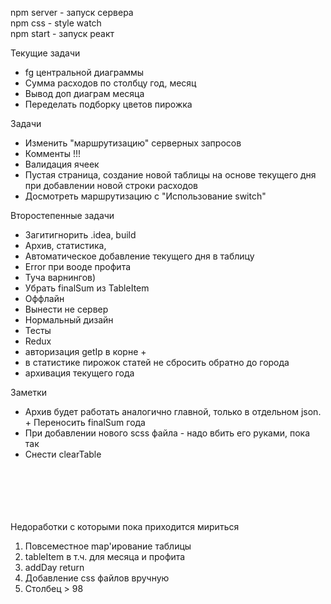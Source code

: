 npm server - запуск сервера \
npm css - style watch \
npm start - запуск реакт

Текущие задачи
* fg центральной диаграммы
* Сумма расходов по столбцу год, месяц
* Вывод доп диаграм месяца
* Переделать подборку цветов пирожка

Задачи
* Изменить "маршрутизацию" серверных запросов
* Комменты !!!
* Валидация ячеек
* Пустая страница, создание новой таблицы на основе текущего дня при добавлении новой строки расходов
* Досмотреть маршрутизацию с "Использование switch"

Второстепенные задачи
* Загитигнорить .idea, build
* Архив, статистика, 
* Автоматическое добавление текущего дня в таблицу
* Error при вооде профита
* Туча варнингов)
* Убрать finalSum из TableItem
* Оффлайн
* Вынести не сервер
* Нормальный дизайн
* Тесты
* Redux 
* авторизация getIp в корне + 
* в статистике пирожок статей не сбросить обратно до города
* архивация текущего года

Заметки
* Архив будет работать аналогично главной, только в отдельном json. + Переносить finalSum года
* При добавлении нового scss файла - надо вбить его руками, пока так
* Снести clearTable



\
\
\
\
\
Недоработки с которыми пока приходится мириться
1. Повсеместное map'ирование таблицы
2. tableItem в т.ч. для месяца и профита
3. addDay return
4. Добавление css файлов вручную
5. Столбец > 98